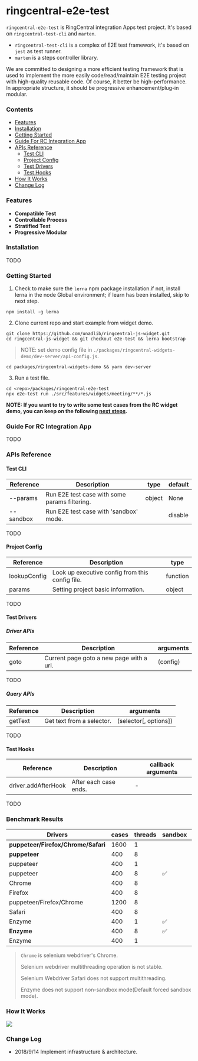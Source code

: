 # ringcentral-e2e-test

`ringcentral-e2e-test` is RingCentral integration Apps test project. It's based on `ringcentral-test-cli` and `marten`.

* `ringcentral-test-cli` is a complex of E2E test framework, it's based on `jest` as test runner.
* `marten` is a steps controller library.

We are committed to designing a more efficient testing framework that is used to implement the more easily code/read/maintain E2E testing project with high-quality reusable code. Of course, it better be high-performance. In appropriate structure, it should be progressive enhancement/plug-in modular.

### Contents

* [Features](https://github.com/unadlib/ringcentral-js-widget/tree/e2e-test/packages/ringcentral-e2e-test#features)
* [Installation](https://github.com/unadlib/ringcentral-js-widget/tree/e2e-test/packages/ringcentral-e2e-test#Installation)
* [Getting Started](https://github.com/unadlib/ringcentral-js-widget/tree/e2e-test/packages/ringcentral-e2e-test#getting-started)
* [Guide For RC Integration App](https://github.com/unadlib/ringcentral-js-widget/tree/e2e-test/packages/ringcentral-e2e-test#guide-for-rc-integration-app)
* [APIs Reference](https://github.com/unadlib/ringcentral-js-widget/tree/e2e-test/packages/ringcentral-e2e-test#api-reference)
    - [Test CLI](https://github.com/unadlib/ringcentral-js-widget/tree/e2e-test/packages/ringcentral-e2e-test#test-cli)
    - [Project Config](https://github.com/unadlib/ringcentral-js-widget/tree/e2e-test/packages/ringcentral-e2e-test#project-config)
    - [Test Drivers](https://github.com/unadlib/ringcentral-js-widget/tree/e2e-test/packages/ringcentral-e2e-test#test-drivers)
    - [Test Hooks](https://github.com/unadlib/ringcentral-js-widget/tree/e2e-test/packages/ringcentral-e2e-test#test-hooks)
* [How It Works](https://github.com/unadlib/ringcentral-js-widget/tree/e2e-test/packages/ringcentral-e2e-test#how-it-works)
* [Change Log](https://github.com/unadlib/ringcentral-js-widget/tree/e2e-test/packages/ringcentral-e2e-test#change-log)

### Features

* **Compatible Test**
* **Controllable Process**
* **Stratified Test**
* **Progressive Modular**

### Installation

TODO

### Getting Started

1. Check to make sure the `lerna` npm package installation.if not, install lerna in the node Global environment; if learn has been installed, skip to next step.

```shell
npm install -g lerna
```

2. Clone current repo and start example from widget demo.

```shell
git clone https://github.com/unadlib/ringcentral-js-widget.git
cd ringcentral-js-widget && git checkout e2e-test && lerna bootstrap
```

> NOTE: set demo config file in `./packages/ringcentral-widgets-demo/dev-server/api-config.js`.

```shell
cd packages/ringcentral-widgets-demo && yarn dev-server
```

3. Run a test file.

```shell
cd <repo>/packages/ringcentral-e2e-test
npx e2e-test run ./src/features/widgets/meeting/**/*.js
```

**NOTE: If you want to try to write some test cases from the RC widget demo, you can keep on the following [next steps](https://github.com/unadlib/ringcentral-js-widget/tree/e2e-test/packages/ringcentral-e2e-test#guide-for-rc-integration-app).**

### Guide For RC Integration App

TODO

### APIs Reference

#### Test CLI

| Reference | Description                                   | type   | default |
| --------- | --------------------------------------------- | ------ | ------- |
| --params  | Run E2E test case with some params filtering. | object | None    |
| --sandbox | Run E2E test case with 'sandbox' mode.        |        | disable |

TODO

#### Project Config

| Reference    | Description                                     | type     |
| ------------ | ----------------------------------------------- | -------- |
| lookupConfig | Look up executive config from this config file. | function |
| params       | Setting project basic information.              | object   |

TODO

#### Test Drivers

##### Driver APIs

| Reference | Description                              | arguments |
| --------- | ---------------------------------------- | --------- |
| goto      | Current page goto a new page with a url. | (config)  |

TODO

##### Query APIs

| Reference | Description               | arguments             |
| --------- | ------------------------- | --------------------- |
| getText   | Get text from a selector. | (selector[, options]) |

TODO

#### Test Hooks

| Reference           | Description           | callback arguments |
| ------------------- | --------------------- | ------------------ |
| driver.addAfterHook | After each case ends. | -                  |

TODO

### Benchmark Results

| Drivers                             | cases | threads | sandbox | performance | stability |
| ----------------------------------- | ----- | ------- | ------- | ----------- | --------- |
| **puppeteer/Firefox/Chrome/Safari** | 1600  | 1       |         | 1312.125s   | ✅         |
| **puppeteer**                       | 400   | 8       |         | 96.44s      | ✅         |
| puppeteer                           | 400   | 1       |         | 237.614s    | ✅         |
| puppeteer                           | 400   | 8       | ✅       | 289.44s     | ✅         |
| Chrome                              | 400   | 8       |         | 103.665s    | ✅         |
| Firefox                             | 400   | 8       |         | 415.726s    | ✅         |
| puppeteer/Firefox/Chrome            | 1200  | 8       |         | 630.503s    | ⚠️        |
| Safari                              | 400   | 8       |         | -           | ❌         |
| Enzyme                              | 400   | 1       | ✅       | 374.998s    | ✅         |
| **Enzyme**                          | 400   | 8       | ✅       | 149.882s    | ✅         |
| Enzyme                              | 400   | 1       |         | -           | ❌         |

> `Chrome` is selenium webdriver's Chrome.
>
> Selenium webdriver multithreading operation is not stable.
>
> Selenium Webdriver Safari does not support multithreading.
>
> Enzyme does not support non-sandbox mode(Default forced sandbox mode).

### How It Works

<img src='https://raw.githubusercontent.com/unadlib/ringcentral-js-widget/e2e-test/packages/ringcentral-e2e-test/assets/flow.png' />

### Change Log

* 2018/9/14 Implement infrastructure & architecture.
